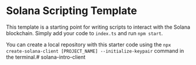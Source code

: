 # Solana Scripting Template

This template is a starting point for writing scripts to interact with the Solana blockchain. Simply add your code to `index.ts` and run `npm start`.

You can create a local repository with this starter code using the `npx create-solana-client [PROJECT_NAME] --initialize-keypair` command in the terminal.# solana-intro-client

